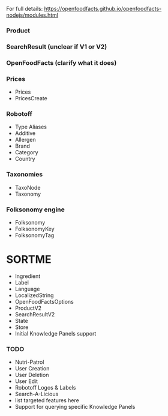 For full details: https://openfoodfacts.github.io/openfoodfacts-nodejs/modules.html

### Product

### SearchResult (unclear if V1 or V2)

### OpenFoodFacts (clarify what it does)

### Prices

- Prices
- PricesCreate

### Robotoff

- Type Aliases
- Additive
- Allergen
- Brand
- Category
- Country

### Taxonomies

- TaxoNode
- Taxonomy

### Folksonomy engine

- Folksonomy
- FolksonomyKey
- FolksonomyTag

# SORTME

- Ingredient
- Label
- Language
- LocalizedString
- OpenFoodFactsOptions
- ProductV2
- SearchResultV2
- State
- Store
- Initial Knowledge Panels support

### TODO

- Nutri-Patrol
- User Creation
- User Deletion
- User Edit
- Robotoff Logos & Labels
- Search-A-Licious
- list targeted features here
- Support for querying specific Knowledge Panels
